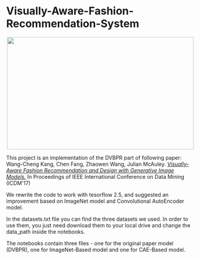 # Visually-Aware-Fashion-Recommendation-System

<p align="center">
<img width=500 height=300 src="https://user-images.githubusercontent.com/49988048/196925513-ee458c40-9015-417d-9e0f-7ab12a4d6275.png">
</p>

This project is an implementation of the DVBPR part of following paper:
Wang-Cheng Kang, Chen Fang, Zhaowen Wang, Julian McAuley. *[Visually-Aware Fashion Recommendation and Design with Generative Image Models.](http://cseweb.ucsd.edu/~jmcauley/pdfs/icdm17.pdf)* In Proceedings of IEEE International Conference on Data Mining (ICDM'17)

We rewrite the code to work with tesorflow 2.5, and suggested an improvement based on ImageNet model and Convolutional AutoEncoder model. 

In the datasets.txt file you can find the three datasets we used. In order to use them, you just need download them to your local drive and change the data_path inside the notebooks.

The notebooks contain three files - one for the original paper model (DVBPR), one for ImageNet-Based model and one for CAE-Based model.
